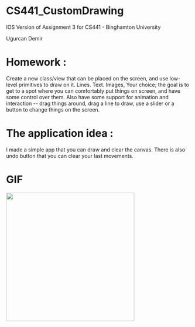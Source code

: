 # CS441_CustomDrawing

IOS Version of Assignment 3 for CS441 - Binghamton University

Ugurcan Demir

# Homework : 

  Create a new class/view that can be placed on the screen, and use low-level primitives to draw on it.  Lines.  Text.  Images, Your choice; the goal is to get to a spot where you can comfortably put things on screen, and have some control over them.
Also have some support for animation and interaction -- drag things around, drag a line to draw, use a slider or a button to change things on the screen.

# The application idea : 
  I made a simple app that you can draw and clear the canvas. There is also undo button that you can clear your last movements.
 
  
# GIF

<img src="http://g.recordit.co/6GM8EAES0O.gif" width=350><br>
